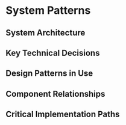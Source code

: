 # System Patterns

## System Architecture

## Key Technical Decisions

## Design Patterns in Use

## Component Relationships

## Critical Implementation Paths